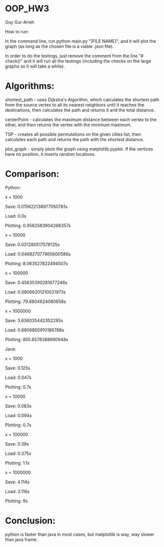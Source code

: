 # OOP_HW3
Guy Gur-Arieh

How to run:

In the command line, run python main.py "[FILE NAME]", and it will plot the graph (as long as the chosen file is a viable .json file).

In order to do the testings, just remove the comment from the line "# check()" and it will run all the testings (including the checks on the large graphs so it will take a while).


# Algorithms:

shortest_path - uses Dijkstra's Algorithm, which calculates the shortest path from the source vertex to all its nearest neighbors until it reaches the destinations, then calculates the path and returns it and the total distance.

centerPoint - calculates the maximum distance between each vertex to the other, and then returns the vertex with the minimum maximum.

TSP - creates all possible permutations on the given cities list, then calculates each path and returns the path with the shortest distance.

plot_graph - simply plots the graph using matplotlib.pyplot. If the vertices have no position, it inserts random locations.

# Comparison:

Python:

x =  1000

Save: 0.015622138977050781s

Load: 0.0s

Plotting: 0.9582583904266357s

x =  10000

Save: 0.031280517578125s

Load: 0.046827077865600586s

Plotting: 8.063527822494507s

x =  100000

Save: 0.45635390281677246s

Load: 0.08066201210021973s

Plotting: 79.8804624080658s

x =  1000000

Save: 3.636035442352295s

Load: 0.8806850910186768s

Plotting: 855.8578388690948s



Java:

x = 1000

Save: 0.125s

Load: 0.047s

Plotting: 0.7s

x = 10000

Save: 0.083s

Load: 0.094s

Plotting: 0.7s

x = 100000

Save: 0.39s

Load: 0.375s

Plotting: 1.1s

x = 1000000

Save: 4.114s

Load: 3.116s

Plotting: 9s

# Conclusion:

python is faster than java in most cases, but matplotlib is way, way slower than java frame.
